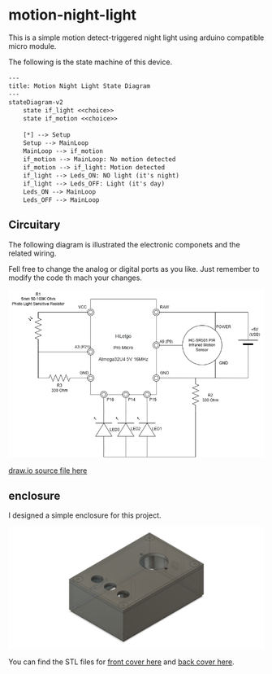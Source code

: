 # motion-night-light

This is a simple motion detect-triggered night light using arduino compatible micro module.

The following is  the state machine of this device.

```mermaid
---
title: Motion Night Light State Diagram
---
stateDiagram-v2
    state if_light <<choice>>
    state if_motion <<choice>>

    [*] --> Setup
    Setup --> MainLoop
    MainLoop --> if_motion
    if_motion --> MainLoop: No motion detected
    if_motion --> if_light: Motion detected
    if_light --> Leds_ON: NO light (it's night)
    if_light --> Leds_OFF: Light (it's day)
    Leds_ON --> MainLoop    
    Leds_OFF --> MainLoop
```

## Circuitary

The following diagram is illustrated the electronic componets and the related wiring.

Fell free to change the analog or digital ports as you like. Just remember to modify the code th mach your changes.

![](https://github.com/arabed/motion-night-light/blob/main/docs/circuit-diagram.png)

[draw.io source file here](https://github.com/arabed/motion-night-light/blob/main/docs/circuit-diagram.drawio)

## enclosure

I designed a simple enclosure for this project.

![](https://github.com/arabed/motion-night-light/blob/main/docs/Motion%20Night%20Light%20v19.png)

You can find the STL files for [front cover here](https://github.com/arabed/motion-night-light/blob/main/docs/Motion%20Night%20Light%20v19.stl) and [back cover here](https://github.com/arabed/motion-night-light/blob/main/docs/Motion%20Night%20Light%20-%20cover%20v5.stl).

